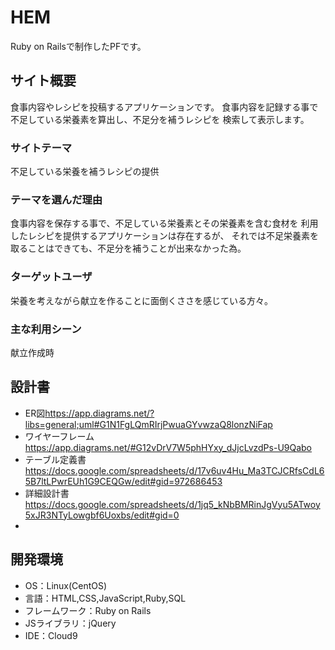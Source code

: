 # HEM
Ruby on Railsで制作したPFです。

## サイト概要
食事内容やレシピを投稿するアプリケーションです。
食事内容を記録する事で不足している栄養素を算出し、不足分を補うレシピを
検索して表示します。

### サイトテーマ
不足している栄養を補うレシピの提供

### テーマを選んだ理由
食事内容を保存する事で、不足している栄養素とその栄養素を含む食材を
利用したレシピを提供するアプリケーションは存在するが、
それでは不足栄養素を取ることはできても、不足分を補うことが出来なかった為。

### ターゲットユーザ
栄養を考えながら献立を作ることに面倒くささを感じている方々。

### 主な利用シーン
献立作成時

## 設計書
- ER図<https://app.diagrams.net/?libs=general;uml#G1N1FgLQmRIrjPwuaGYvwzaQ8lonzNiFap>
- ワイヤーフレーム<https://app.diagrams.net/#G12vDrV7W5phHYxy_dJjcLvzdPs-U9Qabo>
- テーブル定義書<https://docs.google.com/spreadsheets/d/17v6uv4Hu_Ma3TCJCRfsCdL65B7ltLPwrEUh1G9CEQGw/edit#gid=972686453>
- 詳細設計書<https://docs.google.com/spreadsheets/d/1jq5_kNbBMRinJgVyu5ATwoy5xJR3NTyLowgbf6Uoxbs/edit#gid=0>
- 
## 開発環境
- OS：Linux(CentOS)
- 言語：HTML,CSS,JavaScript,Ruby,SQL
- フレームワーク：Ruby on Rails
- JSライブラリ：jQuery
- IDE：Cloud9
